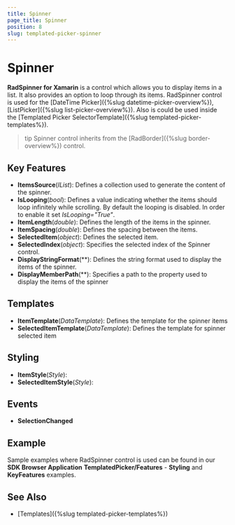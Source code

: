 ```yaml
---
title: Spinner
page_title: Spinner
position: 8
slug: templated-picker-spinner
---
```


# Spinner

**RadSpinner for Xamarin** is a control which allows you to display items in a list. It also provides an option to loop through its items. RadSpinner control is used for the [DateTime Picker]({%slug datetime-picker-overview%}), [ListPicker]({%slug list-picker-overview%}). Also is could be used inside the [Templated Picker SelectorTemplate]({%slug templated-picker-templates%}). 

>tip Spinner control inherits from the [RadBorder]({%slug border-overview%}) control.

## Key Features

* **ItemsSource**(*IList*): Defines a collection used to generate the content of the spinner.
* **IsLooping**(*bool*): Defines a value indicating whether the items should loop infinitely while scrolling. By default the looping is disabled. In order to enable it set *IsLooping="True"*.
* **ItemLength**(*double*): Defines the length of the items in the spinner.
* **ItemSpacing**(*double*): Defines the spacing between the items.
* **SelectedItem**(*object*): Defines the selected item.
* **SelectedIndex**(*object*): Specifies the selected index of the Spinner control.
* **DisplayStringFormat**(**): Defines the string format used to display the items of the spinner.
* **DisplayMemberPath**(**): Specifies a path to the property used to display the items of the spinner

## Templates

* **ItemTemplate**(*DataTemplate*): Defines the template for the spinner items
* **SelectedItemTemplate**(*DataTemplate*): Defines the template for spinner selected item

## Styling

* **ItemStyle**(*Style*): 
* **SelectedItemStyle**(*Style*): 

## Events

* **SelectionChanged**

## Example

Sample examples where RadSpinner control is used can be found in our **SDK Browser Application** **TemplatedPicker/Features** - **Styling** and **KeyFeatures** examples.

## See Also

- [Templates]({%slug templated-picker-templates%})